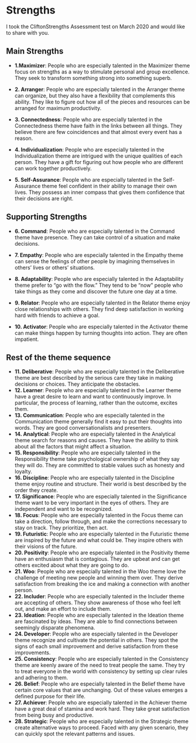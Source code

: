 # Strengths

I took the CliftonStrengths Assessment test on March 2020 and would like to share with you.

## Main Strengths

* **1.Maximizer**: People who are especially talented in the Maximizer theme focus on strengths as a way to stimulate personal and group excellence. They seek to transform something strong into something superb.

* **2. Arranger**: People who are especially talented in the Arranger theme can organize, but they also have a flexibility that complements this ability. They like to figure out how all of the pieces and resources can be arranged for maximum productivity.</p>

* **3. Connectedness**: People who are especially talented in the Connectedness theme have faith in the links between all things. They believe there are few coincidences and that almost every event has a reason.

* **4. Individualization**: People who are especially talented in the Individualization theme are intrigued with the unique qualities of each person. They have a gift for figuring out how people who are different can work together productively.
  
* **5. Self-Assurance**: People who are especially talented in the Self-Assurance theme feel confident in their ability to manage their own lives. They possess an inner compass that gives them confidence that their decisions are right.

## Supporting Strengths

* **6. Command**: People who are especially talented in the Command theme have presence. They can take control of a situation and make decisions.

* **7. Empathy**: People who are especially talented in the Empathy theme can sense the feelings of other people by
imagining themselves in others’ lives or others’ situations.
* **8. Adaptability**: People who are especially talented in the Adaptability theme prefer to “go with the flow.” They tend to
be “now” people who take things as they come and discover the future one day at a time.
* **9. Relator**: People who are especially talented in the Relator theme enjoy close relationships with others. They
find deep satisfaction in working hard with friends to achieve a goal.
* **10. Activator**: People who are especially talented in the Activator theme can make things happen by turning
thoughts into action. They are often impatient.

## Rest of the theme sequence

* **11. Deliberative**: People who are especially talented in the Deliberative theme are best described by the serious care
they take in making decisions or choices. They anticipate the obstacles.
* **12. Learner**: People who are especially talented in the Learner theme have a great desire to learn and want to
continuously improve. In particular, the process of learning, rather than the outcome, excites them.
* **13. Communication**: People who are especially talented in the Communication theme generally find it easy to put their
thoughts into words. They are good conversationalists and presenters.
* **14. Analytical**: People who are especially talented in the Analytical theme search for reasons and causes. They
have the ability to think about all the factors that might affect a situation.
* **15. Responsibility**: People who are especially talented in the Responsibility theme take psychological ownership of what
they say they will do. They are committed to stable values such as honesty and loyalty.
* **16. Discipline**: People who are especially talented in the Discipline theme enjoy routine and structure. Their world is
best described by the order they create.
* **17. Significance**: People who are especially talented in the Significance theme want to be very important in the eyes of
others. They are independent and want to be recognized.
* **18. Focus**: People who are especially talented in the Focus theme can take a direction, follow through, and make
the corrections necessary to stay on track. They prioritize, then act.
* **19. Futuristic**: People who are especially talented in the Futuristic theme are inspired by the future and what could
be. They inspire others with their visions of the future.
* **20. Positivity**: People who are especially talented in the Positivity theme have an enthusiasm that is contagious.
They are upbeat and can get others excited about what they are going to do.
* **21. Woo**: People who are especially talented in the Woo theme love the challenge of meeting new people and
winning them over. They derive satisfaction from breaking the ice and making a connection with
another person.
* **22. Includer**: People who are especially talented in the Includer theme are accepting of others. They show
awareness of those who feel left out, and make an effort to include them.
* **23. Ideation**: People who are especially talented in the Ideation theme are fascinated by ideas. They are able to
find connections between seemingly disparate phenomena.
* **24. Developer**: People who are especially talented in the Developer theme recognize and cultivate the potential in
others. They spot the signs of each small improvement and derive satisfaction from these
improvements.
* **25. Consistency**: People who are especially talented in the Consistency theme are keenly aware of the need to treat
people the same. They try to treat everyone in the world with consistency by setting up clear rules
and adhering to them.
* **26. Belief**: People who are especially talented in the Belief theme have certain core values that are unchanging.
Out of these values emerges a defined purpose for their life.
* **27. Achiever**: People who are especially talented in the Achiever theme have a great deal of stamina and work
hard. They take great satisfaction from being busy and productive.
* **28. Strategic**: People who are especially talented in the Strategic theme create alternative ways to proceed. Faced
with any given scenario, they can quickly spot the relevant patterns and issues. 
